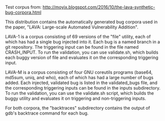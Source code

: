 Test corpus from:
http://moyix.blogspot.com/2016/10/the-lava-synthetic-bug-corpora.html

This distribution contains the automatically generated bug corpora used
in the paper, "LAVA: Large-scale Automated Vulnerability Addition".

LAVA-1 is a corpus consisting of 69 versions of the "file" utility, each
of which has had a single bug injected into it. Each bug is a named
branch in a git repository. The triggering input can be found in the
file named CRASH_INPUT. To run the validation, you can use validate.sh,
which builds each buggy version of file and evaluates it on the
corresponding triggering input.

LAVA-M is a corpus consisting of four GNU coreutils programs (base64,
md5sum, uniq, and who), each of which has had a large number of bugs
added. Each injected, validated bug is listed in the validated_bugs
file, and the corresponding triggering inputs can be found in the inputs
subdirectory. To run the validation, you can use the validate.sh script,
which builds the buggy utility and evaluates it on triggering and
non-triggering inputs.

For both corpora, the "backtraces" subdirectory contains the output of
gdb's backtrace command for each bug.
